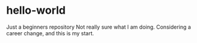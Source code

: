 # hello-world
Just a beginners repository
Not really sure what I am doing. 
Considering a career change, and this is my start. 
